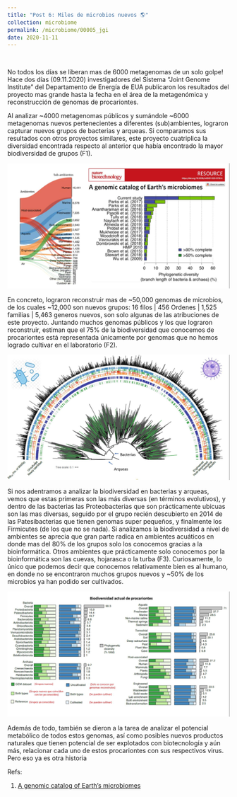 ```yaml
---
title: "Post 6: Miles de microbios nuevos 🌎"
collection: microbiome
permalink: /microbiome/00005_jgi
date: 2020-11-11
---
```


&nbsp;

No todos los días se liberan mas de 6000 metagenomas de un solo golpe! Hace dos días (09.11.2020) investigadores del Sistema “Joint Genome Institute” del Departamento de Energía de EUA publicaron los resultados del proyecto mas grande hasta la fecha en el área de la metagenómica y reconstrucción de genomas de procariontes. 

Al analizar ~4000 metagenomas públicos y sumándole ~6000 metagenomas nuevos pertenecientes a diferentes (sub)ambientes, lograron capturar nuevos grupos de bacterias y arqueas. Si comparamos sus resultados con otros proyectos similares, este proyecto cuatriplica la diversidad encontrada respecto al anterior que había encontrado la mayor biodiversidad de grupos (F1).

![img1](/images/microbiome/00005_stats.jpg)

En concreto, lograron reconstruir mas de ~50,000 genomas de microbios, de los cuales ~12,000 son nuevos grupos: 16 filos | 456 Ordenes | 1,525 familias | 5,463 generos nuevos, son solo algunas de las atribuciones de este proyecto. Juntando muchos genomas públicos y los que lograron reconstruir, estiman que el 75% de la biodiversidad que conocemos de procariontes está representada únicamente por genomas que no hemos logrado cultivar en el laboratorio (F2).  

![img2](/images/microbiome/00005_tree.jpg)

Si nos adentramos a analizar la biodiversidad en bacterias y arqueas, vemos que estas primeras son las más diversas (en términos evolutivos), y dentro de las bacterias las Proteobacterias que son prácticamente ubicuas son las mas diversas, seguido por el grupo recién descubierto en 2014 de las Patesibacterias que tienen genomas super pequeños, y finalmente los Firmicutes (de los que no se nada). Si analizamos la biodiversidad a nivel de ambientes se aprecia que gran parte radica en ambientes acuáticos en donde mas del 80% de los grupos solo los conocemos gracias a la bioinformática. Otros ambientes que prácticamente solo conocemos por la bioinformática son las cuevas, hojarasca o la turba (F3). Curiosamente, lo único que podemos decir que conocemos relativamente bien es al humano,  en donde no se encontraron muchos grupos nuevos y ~50% de los microbios ya han podido ser cultivados. 

![img3](/images/microbiome/00005_bar.jpg)

Además de todo, también se dieron a la tarea de analizar el potencial metabólico de todos estos genomas, así como posibles nuevos productos naturales que tienen potencial de ser explotados con biotecnología y aún más, relacionar cada uno de estos procariontes con sus respectivos virus. Pero eso ya es otra historia

Refs:

1. [A genomic catalog of Earth’s microbiomes](https://www.nature.com/articles/s41587-020-0718-6)
